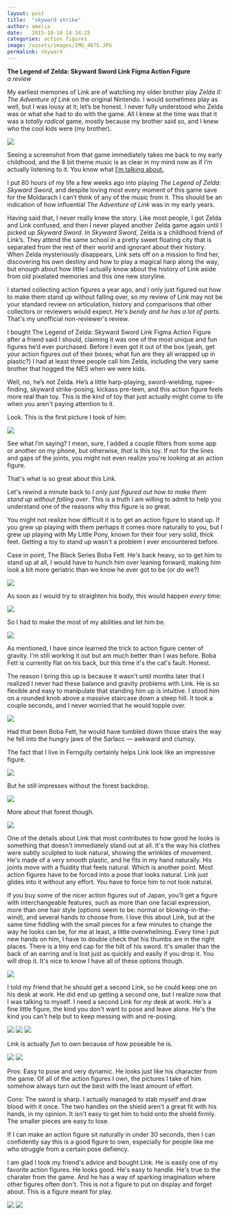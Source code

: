 ```yaml
---
layout: post
title:  "skyward strike"
author: amelia
date:   2015-10-10 14:34:25
categories: action figures
image: /assets/images/IMG_4675.JPG
permalink: skyward
---
```


**The Legend of Zelda: Skyward Sword Link Figma Action Figure**
<br/>*a review*

My earliest memories of Link are of watching my older brother play *Zelda II: The Adventure of Link* on the original Nintendo. I would sometimes play as well, but I was lousy at it; let’s be honest. I never fully understood who Zelda was or what she had to do with the game. All I knew at the time was that it was a *totally radical* game, mostly because my brother said so, and I knew who the cool kids were (my brother). 

<img src="/assets/images/linkpixel.jpg">

Seeing a screenshot from that game immediately takes me back to my early childhood, and the 8 bit theme music is as clear in my mind now as if I’m actually listening to it. You know what <a href="https://www.youtube.com/watch?v=D2vUmtUBHto" target="_blank">I’m talking about.</a>

I put 80 hours of my life a few weeks ago into playing *The Legend of Zelda: Skyward Sword*, and despite loving most every moment of this game save for the Moldarach I can’t think of any of the music from it. This should be an indication of how influential *The Adventure of Link* was in my early years.

Having said that, I never really knew the story. Like most people, I got Zelda and Link confused, and then I never played another Zelda game again until I picked up *Skyward Sword*. In *Skyward Sword*, Zelda is a childhood friend of Link’s. They attend the same school in a pretty sweet floating city that is separated from the rest of their world and ignorant about their history. When Zelda mysteriously disappears, Link sets off on a mission to find her, discovering his own destiny and how to play a magical harp along the way, but enough about how little I actually know about the history of Link aside from old pixelated memories and this one new storyline. 

I started collecting action figures a year ago, and I only just figured out how to make them stand up without falling over, so my review of Link may not be your standard review on articulation, history and comparisons that other collectors or reviewers would expect. *He's bendy and he has a lot of parts.* That's my unofficial non-reviewer's review.

I bought The Legend of Zelda: Skyward Sword Link Figma Action Figure after a friend said I should, claiming it was one of the most unique and fun figures he’d ever purchased. Before I even got it out of the box (yeah, get your action figures out of their boxes; what fun are they all wrapped up in plastic?) I had at least three people call him Zelda, including the very same brother that hogged the NES when we were kids.

Well, no, he’s not Zelda. He’s a little harp-playing, sword-wielding, rupee-finding, skyward strike-posing, kickass pre-teen, and this action figure feels more real than toy. This is the kind of toy that just actually might come to life when you aren't paying attention to it.

Look. This is the first picture I took of him:

<img src="/assets/images/link248.png">

See what I’m saying? I mean, sure, I added a couple filters from some app or another on my phone, but otherwise, *that* is this toy. If not for the lines and gaps of the joints, you might not even realize you're looking at an action figure.

That's what is so great about this Link.

Let's rewind a minute back to *I only just figured out how to make them stand up without falling over*. This is a truth I am willing to admit to help you understand one of the reasons why this figure is so great.

You might not realize how difficult it is to get an action figure to stand up. If you grew up playing with them perhaps it comes more naturally to you, but I grew up playing with My Little Pony, known for their four very solid, thick feet. Getting a toy to stand up wasn't a problem I ever encountered before.

Case in point, The Black Series Boba Fett. He's back heavy, so to get him to stand up at all, I would have to hunch him over leaning forward, making him look a bit more geriatric than we know he ever got to be (or *do* we?)

<img src="/assets/images/bf1.jpg">

As soon as I would try to straighten his body, this would happen *every* time:

<img src="/assets/images/bf2.jpg">

So I had to make the most of my abilities and let him be.

<img src="/assets/images/bf3.jpg">

As mentioned, I have since learned the trick to action figure center of gravity. I'm still working it out but am much better than I was before. Boba Fett is currently flat on his back, but this time it's the cat's fault. Honest.

The reason I bring this up is because it wasn't until months later that I realized I never had these balance and gravity problems with Link. He is so flexible and easy to manipulate that standing him up is intuitive. I stood him on a rounded knob above a massive staircase down a steep hill. It took a couple seconds, and I never worried that he would topple over.

<img src="/assets/images/knob.JPG">

Had that been Boba Fett, he would have tumbled down those stairs the way he fell into the hungry jaws of the Sarlacc — awkward and clumsy.

The fact that I live in Ferngully certainly helps Link look like an impressive figure.

<img src="/assets/images/link3.JPG">

But he still impresses without the forest backdrop.

<img src="/assets/images/toy.JPG">

More about that forest though.

<img src="/assets/images/forest.JPG">

One of the details about Link that most contributes to how good he looks is something that doesn't immediately stand out at all. It's the way his clothes were subtly sculpted to look natural, showing the wrinkles of movement. He's made of a very smooth plastic, and he fits in my hand naturally. His joints move with a fluidity that feels natural. Which is another point. Most action figures have to be forced into a pose that looks natural. Link just glides into it without any effort. You have to force him to not look natural.

If you buy some of the nicer action figures out of Japan, you'll get a figure with interchangeable features, such as more than one facial expression, more than one hair style (options seem to be: normal or blowing-in-the-wind), and several hands to choose from. I love this about Link, but at the same time fiddling with the small pieces for a few minutes to change the way he looks can be, for me at least, a little overwhelming. Every time I put new hands on him, I have to double check that his thumbs are in the right places. There is a tiny end cap for the hilt of his sword. It's smaller than the back of an earring and is lost just as quickly and easily if you drop it. You will drop it. It's nice to know I have all of these options though.

<img src="/assets/images/pieces.jpg">

I told my friend that he should get a second Link, so he could keep one on his desk at work. He did end up getting a second one, but I realize now that I was talking to myself. I need a second Link for *my* desk at work. He's a fine little figure, the kind you don't want to pose and leave alone. He's the kind you can't help but to keep messing with and re-posing.

<img src="/assets/images/l2.jpg">
<img src="/assets/images/l3.jpg">
<img src="/assets/images/link.jpg">

Link is actually *fun* to own because of how poseable he is.

<img src="/assets/images/l6.jpg">
<img src="/assets/images/l7.jpg">

Pros: Easy to pose and very dynamic. He looks just like his character from the game. Of all of the action figures I own, the pictures I take of him somehow always turn out the best with the least amount of effort.

Cons: The sword is sharp. I actually managed to stab myself and draw blood with it once. The two handles on the shield aren't a great fit with his hands, in my opinion. It isn't easy to get him to hold onto the shield firmly. The smaller pieces are easy to lose.

If I can make an action figure sit naturally in under 30 seconds, then I can confidently say this is a good figure to own, especially for people like me who struggle from a certain pose defiency.

I am glad I took my friend's advice and bought Link. He is easily one of my favorite action figures. He looks good. He's easy to handle. He's true to the charater from the game. And he has a way of sparking imagination where other figures often don't. This is not a figure to put on display and forget about. This is a figure meant for play.

<img src="/assets/images/l9.jpg">
<img src="/assets/images/l5.jpg">
